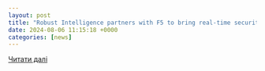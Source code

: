 ```yaml
---
layout: post
title: "Robust Intelligence partners with F5 to bring real-time security to enterprise AI applications"
date: 2024-08-06 11:15:18 +0000
categories: [news]
---
```


[Читати далі](https://www.prnewswire.com/news-releases/robust-intelligence-partners-with-f5-to-bring-real-time-security-to-enterprise-ai-applications-302215013.html)
